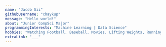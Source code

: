 ```yaml
---
name: "Jacob Sii"
githubUsername: "chaykup"
message: "Hello world!"
about: "Junior CompSci Major"
programmingInterests: "Machine Learning | Data Science"
hobbies: "Watching Football, Baseball, Movies, Lifting Weights, Running, Reading"
extraLink: "___"
---
```

